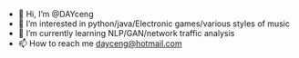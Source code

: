 - 👋 Hi, I’m @DAYceng
- 👀 I’m interested in python/java/Electronic games/various styles of music
- 🌱 I’m currently learning NLP/GAN/network traffic analysis
- 📫 How to reach me dayceng@hotmail.com

<!---
DAYceng/DAYceng is a ✨ special ✨ repository because its `README.md` (this file) appears on your GitHub profile.
You can click the Preview link to take a look at your changes.
--->
